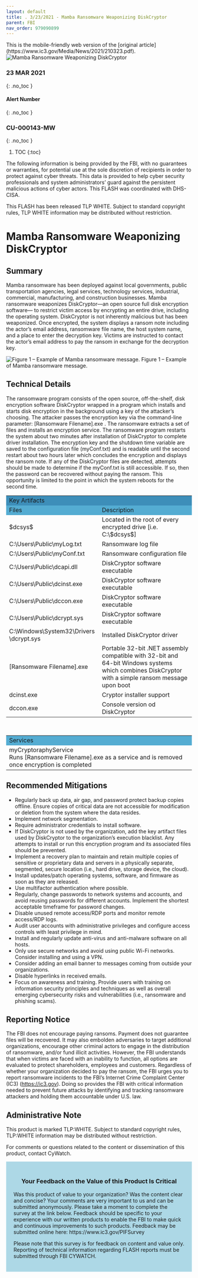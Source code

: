 ```yaml
---
layout: default
title: . 3/23/2021 - Mamba Ransomware Weaponizing DiskCryptor 
parent: FBI 
nav_order: 979090899 
---
```

<style>
.dont-break-out {
  /* These are technically the same, but use both */
  overflow-wrap: break-word;
  word-wrap: break-word;

  -ms-word-break: break-all;
  /* This is the dangerous one in WebKit, as it breaks things wherever */
  word-break: break-all;
  /* Instead use this non-standard one: */
  word-break: break-word;
}
</style>

<div class="dont-break-out" markdown="1">
This is the mobile-friendly web version of the [original article](https://www.ic3.gov/Media/News/2021/210323.pdf).

<img src="https://statics.bsafes.com/images/publications/flash-2021-032301-mamba-ransomware-weaponizing-diskcryptor.png" alt="Mamba Ransomware Weaponizing DiskCryptor" style="display:block; margin:0 auto">

### 23 MAR 2021
{: .no_toc }
#### Alert Number
{: .no_toc }
### CU-000143-MW 
{: .no_toc }  

1. TOC
{:toc}

The following information is being provided by the FBI, with no guarantees or warranties, for potential use at the sole discretion of recipients in order to protect against cyber threats. This data is provided to help cyber security professionals and system administrators’ guard against the persistent malicious actions of cyber actors. This FLASH was coordinated with DHS-CISA.

This FLASH has been released TLP WHITE. Subject to standard copyright rules, TLP WHITE information may be distributed without restriction.

# Mamba Ransomware Weaponizing DiskCryptor
## Summary
Mamba ransomware has been deployed against local governments, public transportation agencies, legal services, technology services, industrial, commercial, manufacturing, and construction businesses. Mamba ransomware weaponizes DiskCryptor—an open source full disk encryption software— to restrict victim access by encrypting an entire drive, including the operating system. DiskCryptor is not inherently malicious but has been weaponized. Once encrypted, the system displays a ransom note including the actor’s email address, ransomware file name, the host system name, and a place to enter the decryption key. Victims are instructed to contact the actor’s email address to pay the ransom in exchange for the decryption key.


![Figure 1 – Example of Mamba ransomware message.](https://statics.bsafes.com/images/publications/flash-2021-032301-mamba-ransomware-weaponizing-diskcryptor-fig-1.png)
Figure 1 – Example of Mamba ransomware message.

## Technical Details
The ransomware program consists of the open source, off-the-shelf, disk encryption software DiskCryptor wrapped in a program which installs and starts disk encryption in the background using a key of the attacker’s choosing. The attacker passes the encryption key via the command-line parameter: [Ransomware Filename].exe <password>. The ransomware extracts a set of files and installs an encryption service. The ransomware program restarts the system about two minutes after installation of DiskCryptor to complete driver installation. The encryption key and the shutdown time variable are saved to the configuration file (myConf.txt) and is readable until the second restart about two hours later which concludes the encryption and displays the ransom note. If any of the DiskCryptor files are detected, attempts should be made to determine if the myConf.txt is still accessible. If so, then the password can be recovered without paying the ransom. This opportunity is limited to the point in which the system reboots for the second time.

<table style="width: 100%;">
	<tbody>
		<tr>
			<td colspan="2" style="width: 99.8182%; background-color: rgb(61, 142, 185);">Key Artifacts
				<br>
			</td>
		</tr>
		<tr>
			<td style="width: 50%; background-color: rgb(84, 172, 210);">Files
				<br>
			</td>
			<td style="width: 50%; background-color: rgb(84, 172, 210);">Description
				<br>
			</td>
		</tr>
		<tr>
			<td style="width: 50.0000%;">$dcsys$
				<br>
			</td>
			<td style="width: 50.0000%;">Located in the root of every encrypted drive [i.e. C:\$dcsys$]
				<br>
			</td>
		</tr>
		<tr>
			<td style="width: 50.0000%;">C:\Users\Public\myLog.txt
				<br>
			</td>
			<td style="width: 50.0000%;">Ransomware log file
				<br>
			</td>
		</tr>
		<tr>
			<td style="width: 50.0000%;">C:\Users\Public\myConf.txt
				<br>
			</td>
			<td style="width: 50.0000%;">Ransomware configuration file
				<br>
			</td>
		</tr>
		<tr>
			<td style="width: 50.0000%;">C:\Users\Public\dcapi.dll
				<br>
			</td>
			<td style="width: 50.0000%;">DiskCryptor software executable
				<br>
			</td>
		</tr>
		<tr>
			<td style="width: 50.0000%;">C:\Users\Public\dcinst.exe
				<br>
			</td>
			<td style="width: 50.0000%;">DiskCryptor software executable
				<br>
			</td>
		</tr>
		<tr>
			<td style="width: 50.0000%;">C:\Users\Public\dccon.exe
				<br>
			</td>
			<td style="width: 50.0000%;">DiskCryptor software executable
				<br>
			</td>
		</tr>
		<tr>
			<td style="width: 50.0000%;">C:\Users\Public\dcrypt.sys
				<br>
			</td>
			<td style="width: 50.0000%;">DiskCryptor software executable
				<br>
			</td>
		</tr>
		<tr>
			<td style="width: 50.0000%;">C:\Windows\System32\Drivers\dcrypt.sys
				<br>
			</td>
			<td style="width: 50.0000%;">Installed DiskCryptor driver
				<br>
			</td>
		</tr>
		<tr>
			<td>[Ransomware Filename].exe
				<br>
			</td>
			<td>Portable 32-bit .NET assembly compatible with 32-bit and 64-bit Windows systems which combines DiskCryptor with a simple ransom message upon boot
				<br>
			</td>
		</tr>
		<tr>
			<td>dcinst.exe
				<br>
			</td>
			<td>Cryptor installer support
				<br>
			</td>
		</tr>
		<tr>
			<td>dccon.exe
				<br>
			</td>
			<td>Console version od DiskCryptor
				<br>
			</td>
		</tr>
	</tbody>
</table>

<p>
	<br>
</p>

<table style="width: 100%;">
	<tbody>
		<tr>
			<td style="width: 100%; background-color: rgb(84, 172, 210);">Services
				<br>
			</td>
		</tr>
		<tr>
			<td style="width: 100.0000%;">myCryptoraphyService
				<br>Runs [Ransomware Filename].exe as a service and is removed once encryption is completed
				<br>
			</td>
		</tr>
	</tbody>
</table>

## Recommended Mitigations
- Regularly back up data, air gap, and password protect backup copies offline. Ensure copies of critical data are not accessible for modification or deletion from the system where the data resides.
- Implement network segmentation.
- Require administrator credentials to install software.
- If DiskCryptor is not used by the organization, add the key artifact files used by DiskCryptor to the organization’s execution blacklist. Any attempts to install or run this encryption program and its associated files should be prevented.
- Implement a recovery plan to maintain and retain multiple copies of sensitive or proprietary
data and servers in a physically separate, segmented, secure location (i.e., hard drive, storage
device, the cloud).
- Install updates/patch operating systems, software, and firmware as soon as they are released.
- Use multifactor authentication where possible.
- Regularly, change passwords to network systems and accounts, and avoid reusing passwords for different accounts. Implement the shortest acceptable timeframe for password changes.
- Disable unused remote access/RDP ports and monitor remote access/RDP logs.
- Audit user accounts with administrative privileges and configure access controls with least privilege in mind.
- Install and regularly update anti-virus and anti-malware software on all hosts.
- Only use secure networks and avoid using public Wi-Fi networks. Consider installing and using
a VPN.
- Consider adding an email banner to messages coming from outside your organizations.
- Disable hyperlinks in received emails.
- Focus on awareness and training. Provide users with training on information security principles and techniques as well as overall emerging cybersecurity risks and vulnerabilities (i.e., ransomware and phishing scams).

## Reporting Notice
The FBI does not encourage paying ransoms. Payment does not guarantee files will be recovered. It may also embolden adversaries to target additional organizations, encourage other criminal actors to engage in the distribution of ransomware, and/or fund illicit activities. However, the FBI understands that when victims are faced with an inability to function, all options are evaluated to protect shareholders, employees and customers. Regardless of whether your organization decided to pay the ransom, the FBI urges you to report ransomware incidents to the FBI’s Internet Crime Complaint Center (IC3) (https://ic3.gov). Doing so provides the FBI with critical information needed to prevent future attacks by identifying and tracking ransomware attackers and holding them accountable under U.S. law.

## Administrative Note
This product is marked TLP:WHITE. Subject to standard copyright rules, TLP:WHITE information may be distributed without restriction.

For comments or questions related to the content or dissemination of this product, contact CyWatch.

<div style="background-color:lightblue; padding:20px" markdown="1">
<h3 style="text-align:center">Your Feedback on the Value of this Product Is Critical</h3>
Was this product of value to your organization? Was the content clear and concise? Your comments are very important to us and can be submitted anonymously. Please take a moment to complete the survey at the link below. Feedback should be specific to your experience with our written products to enable the FBI to make quick and continuous improvements to such products. Feedback may be submitted online here: https://www.ic3.gov/PIFSurvey

Please note that this survey is for feedback on content and value only. Reporting of technical information regarding FLASH reports must be submitted through FBI CYWATCH.
</div>
</div>
